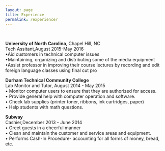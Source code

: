 ```yaml
---
layout: page
title: Experience
permalink: /experience/
---
```


<div class="intro"><br>
  <p>
 <Strong>University of North Carolina</Strong>, Chapel Hill, NC <br>
  <span class="small-site-title">Tech Assitant</span>,August 2015-May 2016 <br>
 •Aid customers in technical computer issues<br>
 •Maintaining, organizing and distributing some of the media equipment<br>
 •Assist professor in improving their course lectures by recording and edit foreign language classes using final cut pro
 </p>
 <p>
 <Strong>Durham Technical Community College</Strong> <br>
 <span class="small-site-title">Lab Monitor and Tutor</span>, August 2014 - May 2015 <br>
•	Monitor computer users to ensure that they are authorized for access.<br>
•	Provide general help with computer operation and software.<br>
•	Check lab supplies (printer toner, ribbons, ink cartridges, paper)<br>
•	Help students with math questions.
 </p>
 <p>
 <Strong>Subway</Strong><br>
 <span class="small-site-title">Cashier</span>,December 2013 - June 2014 <br>
•	Greet guests in a cheerful manner <br>
•	Clean and maintain the customer and service areas and equipment.<br>
•	Performs Cash-In Procedure- accounting for all forms of money, bread, etc.
 </p>
</div>
